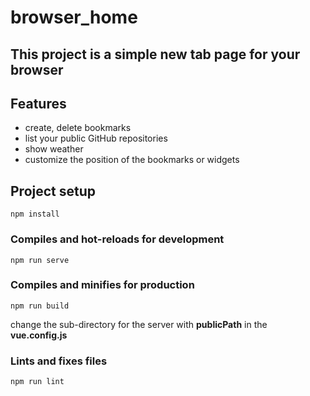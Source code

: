 # browser_home

## This project is a simple new tab page for your browser

## Features

- create, delete bookmarks
- list your public GitHub repositories
- show weather
- customize the position of the bookmarks or widgets

## Project setup

```
npm install
```

### Compiles and hot-reloads for development

```
npm run serve
```

### Compiles and minifies for production

```
npm run build
```

change the sub-directory for the server with **publicPath** in the **vue.config.js**

### Lints and fixes files

```
npm run lint
```
